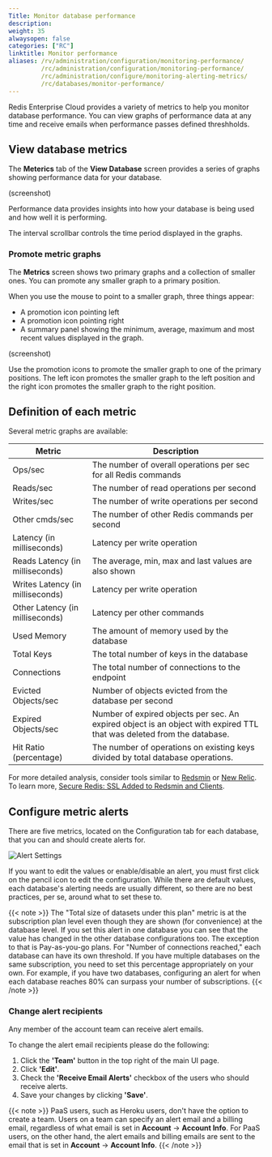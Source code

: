 ```yaml
---
Title: Monitor database performance
description:
weight: 35
alwaysopen: false
categories: ["RC"]
linktitle: Monitor performance
aliases: /rv/administration/configuration/monitoring-performance/
         /rc/administration/configuration/monitoring-performance/
         /rc/administration/configure/monitoring-alerting-metrics/
         /rc/databases/monitor-performance/
---
```


Redis Enterprise Cloud provides a variety of metrics to help you monitor database performance.  You can view graphs of performance data at any time and receive emails when performance passes defined threshholds.

##  View database metrics

The **Meterics** tab of the **View Database** screen provides a series of graphs showing performance data for your database.

(screenshot)

Performance data provides insights into how your database is being used and how well it is performing.

The interval scrollbar controls the time period displayed in the graphs.  

### Promote metric graphs

The **Metrics** screen shows two primary graphs and a collection of smaller ones.  You can promote any smaller graph to a primary position.

When you use the mouse to point to a smaller graph, three things appear:

- A promotion icon pointing left
- A promotion icon pointing right
- A summary panel showing the minimum, average, maximum and most recent values displayed in the graph.

(screenshot)

Use the promotion icons to promote the smaller graph to one of the primary positions. The left icon promotes the smaller graph to the left position and the right icon promotes the smaller graph to the right position.



<!-- Video out of date
For a quick tour of what you get, watch this video. -->

<!-- {{< youtube GYpVYilv5u4 >}} -->

## Definition of each metric

Several metric graphs are available:

| **Metric** | **Description** |
|------------|-----------------|
| Ops/sec | The number of overall operations per sec for all Redis commands |
| Reads/sec | The number of read operations per second |
| Writes/sec | The number of write operations per second |
| Other cmds/sec | The number of other Redis commands per second |
| Latency (in milliseconds) | Latency per write operation |
| Reads Latency (in milliseconds) | The average, min, max and last values are also shown |
| Writes Latency (in milliseconds) | Latency per write operation |
| Other Latency (in milliseconds) | Latency per other commands |
| Used Memory | The amount of memory used by the database |
| Total Keys | The total number of keys in the database |
| Connections | The total number of connections to the endpoint |
| Evicted Objects/sec | Number of objects evicted from the database per second |
| Expired Objects/sec | Number of expired objects per sec. An expired object is an object with expired TTL that was deleted from the database. |
| Hit Ratio (percentage) | The number of operations on existing keys divided by total database operations. |

For more detailed analysis, consider tools similar to [Redsmin](https://www.redsmin.com/) or [New
Relic](https://newrelic.com/plugins/poison-pen-llc/28).  To learn more, [Secure Redis: SSL Added to Redsmin and Clients](https://redislabs.com/blog/secure-redis-ssl-added-to-redsmin-and-clients).

## Configure metric alerts

There are five metrics, located on the Configuration tab for each
database, that you can and should create alerts for.

![Alert
Settings](/images/rc/alert_settings.png)

If you want to edit the values or enable/disable an alert, you must
first click on the pencil icon to edit the configuration. While there
are default values, each database's alerting needs are usually
different, so there are no best practices, per se, around what to set
these to.

{{< note >}}
The "Total size of datasets under this plan" metric is at the
subscription plan level even though they are shown (for convenience) at
the database level. If you set this alert in one database you can see that
the value has changed in the other database configurations too. The
exception to that is Pay-as-you-go plans. For "Number of connections
reached," each database can have its own threshold. If you have multiple
databases on the same subscription, you need to set this percentage
appropriately on your own. For example, if you have two databases,
configuring an alert for when each database reaches 80% can surpass your
number of subscriptions.
{{< /note >}}

### Change alert recipients

Any member of the account team can receive alert emails.

To change the alert email recipients please do the following:

1. Click the **'Team'** button in the top right of the main UI page.
1. Click **'Edit'**.
1. Check the **'Receive Email Alerts'** checkbox of the users who
    should receive alerts.
1. Save your changes by clicking **'Save'**.

{{< note >}}
PaaS users, such as Heroku users, don't have the option to
create a team. Users on a team can specify an alert email and a billing
email, regardless of what email is set in **Account** -> **Account
Info**. For PaaS users, on the other hand, the alert emails and billing
emails are sent to the email that is set in **Account** -> **Account
Info**.
{{< /note >}}
